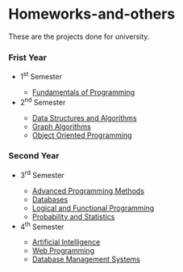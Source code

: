 # Homeworks-and-others

These are the projects done for university.

### Frist Year
<ul>
  <li>1<sup>st</sup> Semester</li>
  <ul>
    <li><a href="https://github.com/911-Brinza-Alina-Elena/Homeworks-and-others/tree/main/First%20Year/Semester%201/Fundamentals%20of%20Programming">Fundamentals of Programming</a></li>
  </ul>
  <li>2<sup>nd</sup> Semester</li>
  <ul>
    <li><a href="https://github.com/911-Brinza-Alina-Elena/Homeworks-and-others/tree/main/First%20Year/Semester%202/Data%20Structures%20and%20Algorithms">Data Structures and Algorithms</a></li>
    <li><a href="https://github.com/911-Brinza-Alina-Elena/Homeworks-and-others/tree/main/First%20Year/Semester%202/Graph%20Algorithms">Graph Algorithms</a></li>
    <li><a href="https://github.com/911-Brinza-Alina-Elena/Homeworks-and-others/tree/main/First%20Year/Semester%202/Object%20Oriented%20Programming">Object Oriented Programming</a></li>
  </ul>
</ul>

### Second Year
<ul>
  <li>3<sup>rd</sup> Semester</li>
  <ul>
    <li><a href="https://github.com/911-Brinza-Alina-Elena/Homeworks-and-others/tree/main/Second%20Year/Semester%201/Advanced%20Programming%20Methods">Advanced Programming Methods</a></li>
    <li><a href="https://github.com/911-Brinza-Alina-Elena/Homeworks-and-others/tree/main/Second%20Year/Semester%201/Databases">Databases</a></li>
    <li><a href="https://github.com/911-Brinza-Alina-Elena/Homeworks-and-others/tree/main/Second%20Year/Semester%201/Logical%20and%20Functional%20Programming">Logical and Functional Programming</a></li>
    <li><a href="https://github.com/911-Brinza-Alina-Elena/Homeworks-and-others/tree/main/Second%20Year/Semester%201/Probability%20and%20Statistics">Probability and Statistics</a></li>
  </ul>
  <li>4<sup>th</sup> Semester</li>
  <ul>
    <li><a href="https://github.com/911-Brinza-Alina-Elena/Homeworks-and-others/tree/main/Second%20Year/Semester%202/Artificial%20Intelligence">Artificial Intelligence</a></li>
    <li><a href="https://github.com/911-Brinza-Alina-Elena/Homeworks-and-others/tree/main/Second%20Year/Semester%202/Web%20Programming">Web Programming</a></li>
    <li><a href="https://github.com/911-Brinza-Alina-Elena/Homeworks-and-others/tree/main/Second%20Year/Semester%202/Database%20Management%20Systems">Database Management Systems</a></li>
  </ul>
</ul>
  
